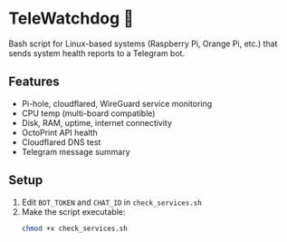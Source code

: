 # TeleWatchdog 📡

Bash script for Linux-based systems (Raspberry Pi, Orange Pi, etc.) that sends system health reports to a Telegram bot.

## Features
- Pi-hole, cloudflared, WireGuard service monitoring
- CPU temp (multi-board compatible)
- Disk, RAM, uptime, internet connectivity
- OctoPrint API health
- Cloudflared DNS test
- Telegram message summary

## Setup
1. Edit `BOT_TOKEN` and `CHAT_ID` in `check_services.sh`
2. Make the script executable:
   ```bash
   chmod +x check_services.sh
